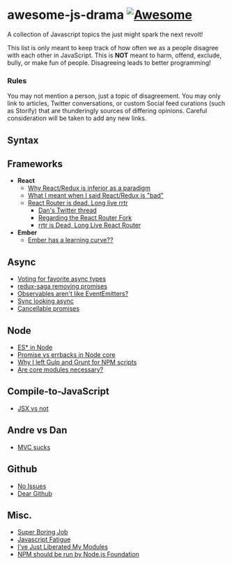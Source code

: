 # awesome-js-drama [![Awesome](https://cdn.rawgit.com/sindresorhus/awesome/d7305f38d29fed78fa85652e3a63e154dd8e8829/media/badge.svg)](https://github.com/sindresorhus/awesome)

A collection of Javascript topics the just might spark the next revolt!

This list is only meant to keep track of how often we as a people disagree with each other in JavaScript. This is **NOT** meant to harm, offend, exclude, bully, or make fun of people. Disagreeing leads to better programming!

### Rules

You may not mention a person, just a topic of disagreement. You may only link to articles, Twitter conversations, or custom Social feed curations (such as Storify) that are thunderingly sources of differing opinions. Careful consideration will be taken to add any new links.

## Syntax

## Frameworks

* **React**
  * [Why React/Redux is inferior as a paradigm](https://news.ycombinator.com/item?id=10940845)
  * [What I meant when I said React/Redux is "bad"](https://twitter.com/andrestaltz/status/689891846538031106)
  * [React Router is dead. Long live rrtr](https://medium.com/@taion/react-router-is-dead-long-live-rrtr-d229ca30e318#.m1a02stlp)
    * [Dan's Twitter thread](https://twitter.com/dan_abramov/status/719641046121103362)
    * [Regarding the React Router Fork](https://gist.github.com/ryanflorence/08a056374e24a7cda3c459e3d7d63e6e)
    * [rrtr is Dead, Long Live React Router](https://medium.com/rackt-and-roll/rrtr-is-dead-long-live-react-router-ce982f6f1c10#.q8eabsl7o)
* **Ember**
  * [Ember has a learning curve??](https://twitter.com/tomdale/status/713881076909740032)

## Async

* [Voting for favorite async types](https://twitter.com/jaffathecake/status/693913976422416387)
* [redux-saga removing promises](https://twitter.com/dan_abramov/status/693515104466378752)
* [Observables aren't like EventEmitters?](https://twitter.com/andrestaltz/status/695890421269057540)
* [Sync looking async](https://twitter.com/getify/status/708716558235922433)
* [Cancellable promises](https://github.com/whatwg/fetch/issues/27)

## Node

* [ES* in Node](https://twitter.com/Fishrock123/status/691676456649408512)
* [Promise vs errbacks in Node core](https://github.com/nodejs/NG/issues/25)
* [Why I left Gulp and Grunt for NPM scripts](https://medium.com/@housecor/why-i-left-gulp-and-grunt-for-npm-scripts-3d6853dd22b8)
* [Are core modules necessary?](https://twitter.com/dominictarr/status/714753766990430208)

## Compile-to-JavaScript

* [JSX vs not](https://twitter.com/andrestaltz/status/693197734740938753)

## Andre vs Dan

* [MVC sucks](https://twitter.com/andrestaltz/status/702176259409743873) 

## Github

* [No Issues](https://twitter.com/thejameskyle/status/710352916519858176)
* [Dear Github](https://github.com/dear-github/dear-github)

## Misc.

* [Super Boring Job](https://twitter.com/feross/status/695399411543769090)
* [Javascript Fatigue](https://www.google.com/webhp?ion=1&espv=2&es_th=1&ie=UTF-8#q=medium%20javascript%20fatigue&es_th=1)
* [I’ve Just Liberated My Modules](https://medium.com/@azerbike/i-ve-just-liberated-my-modules-9045c06be67c#.4nmgh7yti)
* [NPM should be run by Node.js Foundation](https://twitter.com/bcantrill/status/713031589614133248)

